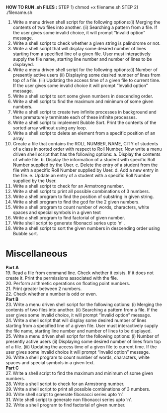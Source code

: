 **HOW TO RUN .sh FILES :** STEP 1) chmod +x filename.sh STEP 2) ./filename.sh 
1. Write a menu driven shell script for the following options:(i) Merging the contents of two files into another. (ii) Searching a pattern from a file.
If the user gives some invalid choice, it will prompt “Invalid option” message.
2. Write a shell script to check whether a given string is palindrome or not.
3. Write a shell script that will display some desired number of lines starting from a specified line of a given file. User must interactively supply the file name, starting line number and number of lines to be displayed.
4. Write a menu driven shell script for the following options:(i) Number of presently active users (ii) Displaying some desired number of lines from top of a file. (iii) Updating the access time of a given file to current time. If the user gives some invalid choice it will prompt “Invalid option” message.
5. Write a shell script to sort some given numbers in descending order.
6. Write a shell script to find the maximum and minimum of some given numbers.
7. Write a shell script to create two infinite processes in background and then prematurely terminate each of these infinite processes.
8. Write a shell script to implement Bubble Sort. Print the contents of the sorted array without using any loop.
9. Write a shell script to delete an element from a specific position of an array
10. Create a file that contains the ROLL NUMBER, NAME, CITY of students of a class in sorted order with respect to Roll Number. Now write a menu driven shell script that has the following options: a. Display the contents of whole file. b. Display the information of a student with specific Roll Number supplied by the User. c. Delete the entry of a student from the file with a specific Roll Number supplied by User. d. Add a new entry in the file. e. Update an entry of a student with a specific Roll Number supplied by the User.
11. Write a shell script to check for an Armstrong number.
12. Write a shell script to print all possible combinations of 3 numbers.
13. Write a shell program to find the position of substring in given string.
14. Write a shell program to find the gcd for the 2 given numbers.
15. Write a shell program to count number of words, characters, white spaces and special symbols in a given text
16. Write a shell program to find factorial of given number.
17. Write shell script to generate fibonacci series upto ‘n’ .
18. Write a shell script to sort the given numbers in descending order using Bubble sort.
# Miscellaneous
**Part A**\
19. Read a file from command line. Check whether it exists. If it does not create it. Print the permissions associated with the file.\
20. Perform arithmetic operations on floating point numbers.\
21. Print greater between 2 numbers.\
22. Check whether a number is odd or even.\
**Part B**\
23. Write a menu driven shell script for the following options: (i) Merging the contents of two files into another. (ii) Searching a pattern from a file. If the user gives some invalid choice, it will prompt “Invalid option” message.\
24. Write a shell script that will display some desired number of lines starting from a specified line of a given file. User must interactively supply the file name, starting line number and number of lines to be displayed.\
25. Write a menu driven shell script for the following options: (i) Number of presently active users (ii) Displaying some desired number of lines from top of a file. (iii) Updating the access time of a given file to current time. If the user gives some invalid choice it will prompt “Invalid option” message.\
26. Write a shell program to count number of words, characters, white spaces and special symbols in a given text.\
**Part C**\
27. Write a shell script to find the maximum and minimum of some given numbers.\
28. Write a shell script to check for an Armstrong number.\
29. Write a shell script to print all possible combinations of 3 numbers.\
30. Write shell script to generate fibonacci series upto ‘n’.\
31. Write shell script to generate non fibonacci series upto ‘n’.\
32. Write a shell program to find factorial of given number.
